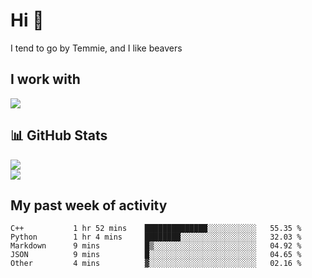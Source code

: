 <h1 align="left">Hi 👋</h1>

<p>I tend to go by Temmie, and I like beavers</p>

<h2 align="left">I work with</h2>
<div align=left>
  <img src="https://skillicons.dev/icons?i=py,godot,javascript,css,html,linux,git,blender,bash,vscode,&theme=dark">
</div>

<h2 align="left">📊 GitHub Stats</h2>
<div align=left>
  <img src="https://github-readme-stats.vercel.app/api?username=JustTemmie&theme=nord&hide_border=false&include_all_commits=true&count_private=true"><br>
  <img src="https://github-readme-streak-stats.herokuapp.com/?user=JustTemmie&theme=nord&hide_border=false"><br>
</div>

<h2 align="left">My past week of activity</h2>
<!--START_SECTION:waka-->

```text
C++           1 hr 52 mins    ██████████████░░░░░░░░░░░   55.35 %
Python        1 hr 4 mins     ████████░░░░░░░░░░░░░░░░░   32.03 %
Markdown      9 mins          █▒░░░░░░░░░░░░░░░░░░░░░░░   04.92 %
JSON          9 mins          █░░░░░░░░░░░░░░░░░░░░░░░░   04.65 %
Other         4 mins          ▓░░░░░░░░░░░░░░░░░░░░░░░░   02.16 %
```

<!--END_SECTION:waka-->
